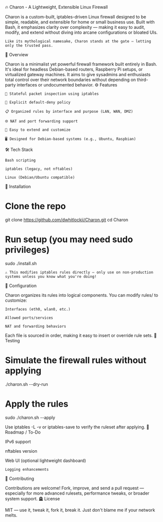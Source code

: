 
🔥 Charon - A Lightweight, Extensible Linux Firewall

Charon is a custom-built, iptables-driven Linux firewall designed to be simple, readable, and extensible for home or small business use. Built with Bash, it emphasizes clarity over complexity — making it easy to audit, modify, and extend without diving into arcane configurations or bloated UIs.

    Like its mythological namesake, Charon stands at the gate — letting only the trusted pass.

📌 Overview

Charon is a minimalist yet powerful firewall framework built entirely in Bash. It's ideal for headless Debian-based routers, Raspberry Pi setups, or virtualized gateway machines. It aims to give sysadmins and enthusiasts total control over their network boundaries without depending on third-party interfaces or undocumented behavior.
⚙️ Features

    🔐 Stateful packet inspection using iptables

    🚫 Explicit default-deny policy

    📋 Organized rules by interface and purpose (LAN, WAN, DMZ)

    🌐 NAT and port forwarding support

    🧩 Easy to extend and customize

    🖥️ Designed for Debian-based systems (e.g., Ubuntu, Raspbian)

🛠️ Tech Stack

    Bash scripting

    iptables (legacy, not nftables)

    Linux (Debian/Ubuntu compatible)

🚀 Installation

# Clone the repo
git clone https://github.com/dwhitlockii/Charon.git
cd Charon

# Run setup (you may need sudo privileges)
sudo ./install.sh

    ⚠️ This modifies iptables rules directly — only use on non-production systems unless you know what you're doing!

🔧 Configuration

Charon organizes its rules into logical components. You can modify rules/ to customize:

    Interfaces (eth0, wlan0, etc.)

    Allowed ports/services

    NAT and forwarding behaviors

Each file is sourced in order, making it easy to insert or override rule sets.
🧪 Testing

# Simulate the firewall rules without applying
./charon.sh --dry-run

# Apply the rules
sudo ./charon.sh --apply

Use iptables -L -v or iptables-save to verify the ruleset after applying.
📎 Roadmap / To-Do

IPv6 support

nftables version

Web UI (optional lightweight dashboard)

    Logging enhancements

🤝 Contributing

Contributions are welcome! Fork, improve, and send a pull request — especially for more advanced rulesets, performance tweaks, or broader system support.
🪦 License

MIT — use it, tweak it, fork it, break it. Just don't blame me if your network melts.
